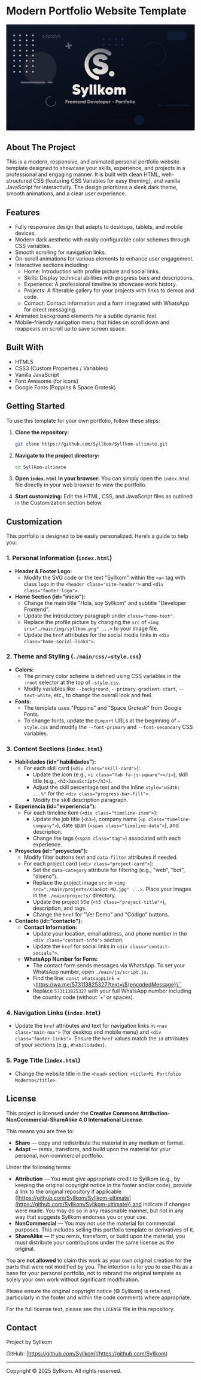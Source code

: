 # Modern Portfolio Website Template

![—Syll's](./main/projects/ultimate.png)

## About The Project

This is a modern, responsive, and animated personal portfolio website template designed to showcase your skills, experience, and projects in a professional and engaging manner. It is built with clean HTML, well-structured CSS (featuring CSS Variables for easy theming), and vanilla JavaScript for interactivity. The design prioritizes a sleek dark theme, smooth animations, and a clear user experience.

## Features

- Fully responsive design that adapts to desktops, tablets, and mobile devices.
- Modern dark aesthetic with easily configurable color schemes through CSS variables.
- Smooth scrolling for navigation links.
- On-scroll animations for various elements to enhance user engagement.
- Interactive sections including:
    - Home: Introduction with profile picture and social links.
    - Skills: Display technical abilities with progress bars and descriptions.
    - Experience: A professional timeline to showcase work history.
    - Projects: A filterable gallery for your projects with links to demos and code.
    - Contact: Contact information and a form integrated with WhatsApp for direct messaging.
- Animated background elements for a subtle dynamic feel.
- Mobile-friendly navigation menu that hides on scroll down and reappears on scroll up to save screen space.

## Built With

- HTML5
- CSS3 (Custom Properties / Variables)
- Vanilla JavaScript
- Font Awesome (for icons)
- Google Fonts (Poppins & Space Grotesk)

## Getting Started

To use this template for your own portfolio, follow these steps:

1.  **Clone the repository:**
    ```bash
    git clone https://github.com/Syllkom/Syllkom-ultimate.git
    ```

2.  **Navigate to the project directory:**
    ```bash
    cd Syllkom-ultimate
    ```

3.  **Open `index.html` in your browser:**
    You can simply open the `index.html` file directly in your web browser to view the portfolio.

4.  **Start customizing:**
    Edit the HTML, CSS, and JavaScript files as outlined in the Customization section below.

## Customization

This portfolio is designed to be easily personalized. Here’s a guide to help you:

### 1. Personal Information (`index.html`)

-   **Header & Footer Logo:**
    -   Modify the SVG code or the text "Syllkom" within the `<a>` tag with class `logo` in the `<header class="site-header">` and `<div class="footer-logo">`.
-   **Home Section (id="inicio"):**
    -   Change the main title "Hola, soy Syllkom" and subtitle "Developer Frontend".
    -   Update the introductory paragraph under `class="home-text"`.
    -   Replace the profile picture by changing the `src` of `<img src="./main/img/syllkom.png" ...>` to your image file.
    -   Update the `href` attributes for the social media links in `<div class="home-social-links">`.

### 2. Theme and Styling (`./main/css/—style.css`)

-   **Colors:**
    -   The primary color scheme is defined using CSS variables in the `:root` selector at the top of `—style.css`.
    -   Modify variables like `--background`, `--primary-gradient-start`, `--text-white`, etc., to change the overall look and feel.
-   **Fonts:**
    -   The template uses "Poppins" and "Space Grotesk" from Google Fonts.
    -   To change fonts, update the `@import` URLs at the beginning of `—style.css` and modify the `--font-primary` and `--font-secondary` CSS variables.

### 3. Content Sections (`index.html`)

-   **Habilidades (id="habilidades"):**
    -   For each skill card (`<div class="skill-card">`):
        -   Update the icon (e.g., `<i class="fab fa-js-square"></i>`), skill title (e.g., `<h3>JavaScript</h3>`).
        -   Adjust the skill percentage text and the inline `style="width: ...%"` for the `<div class="progress-bar-fill">`.
        -   Modify the skill description paragraph.
-   **Experiencia (id="experiencia"):**
    -   For each timeline item (`<div class="timeline-item">`):
        -   Update the job title (`<h3>`), company name (`<p class="timeline-company">`), date span (`<span class="timeline-date">`), and description.
        -   Change the tags (`<span class="tag">`) associated with each experience.
-   **Proyectos (id="proyectos"):**
    -   Modify filter buttons text and `data-filter` attributes if needed.
    -   For each project card (`<div class="project-card">`):
        -   Set the `data-category` attribute for filtering (e.g., "web", "bot", "diseno").
        -   Replace the project image `src` in `<img src="./main/projects/XiaoBot-MD.jpg" ...>`. Place your images in the `./main/projects/` directory.
        -   Update the project title (`<h3 class="project-title">`), description, and tags.
        -   Change the `href` for "Ver Demo" and "Código" buttons.
-   **Contacto (id="contacto"):**
    -   **Contact Information:**
        -   Update your location, email address, and phone number in the `<div class="contact-info">` section.
        -   Update the `href` for social links in `<div class="contact-socials">`.
    -   **WhatsApp Number for Form:**
        -   The contact form sends messages via WhatsApp. To set your WhatsApp number, open `./main/js/script.js`.
        -   Find the line: `const whatsappLink = \`https://wa.me/573113825327?text=\${encodedMessage}\``
        -   Replace `573113825327` with your full WhatsApp number including the country code (without '+' or spaces).

### 4. Navigation Links (`index.html`)

-   Update the `href` attributes and text for navigation links in `<nav class="main-nav">` (for desktop and mobile menu) and `<div class="footer-links">`. Ensure the `href` values match the `id` attributes of your sections (e.g., `#habilidades`).

### 5. Page Title (`index.html`)

-   Change the website title in the `<head>` section: `<title>Mi Portfolio Moderno</title>`.

## License

This project is licensed under the **Creative Commons Attribution-NonCommercial-ShareAlike 4.0 International License**.

This means you are free to:
-   **Share** — copy and redistribute the material in any medium or format.
-   **Adapt** — remix, transform, and build upon the material for your personal, non-commercial portfolio.

Under the following terms:
-   **Attribution** — You must give appropriate credit to Syllkom (e.g., by keeping the original copyright notice in the footer and/or code), provide a link to the original repository if applicable ([https://github.com/Syllkom/Syllkom-ultimate](https://github.com/Syllkom/Syllkom-ultimate)),and indicate if changes were made. You may do so in any reasonable manner, but not in any way that suggests Syllkom endorses you or your use.
-   **NonCommercial** — You may not use the material for commercial purposes. This includes selling this portfolio template or derivatives of it.
-   **ShareAlike** — If you remix, transform, or build upon the material, you must distribute your contributions under the same license as the original.

You are **not allowed** to claim this work as your own original creation for the parts that were not modified by you. The intention is for you to use this as a base for your personal portfolio, not to rebrand the original template as solely your own work without significant modification.

Please ensure the original copyright notice (© Syllkom) is retained, particularly in the footer and within the code comments where appropriate.

For the full license text, please see the `LICENSE` file in this repository.

## Contact

Project by Syllkom

GitHub: [https://github.com/Syllkom](https://github.com/Syllkom)

---

Copyright © 2025 Syllkom. All rights reserved.
